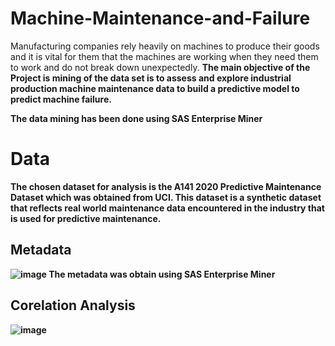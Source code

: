 # Machine-Maintenance-and-Failure

Manufacturing companies rely heavily on machines to produce their goods and it is vital for them that the machines are working when they need them to work and do not break down unexpectedly. <b>The main objective of the Project is mining of the data set is to assess and explore industrial production machine maintenance data to build a predictive model to predict machine failure.<b>
  
  
<b>The data mining has been done using SAS Enterprise Miner<b>
  
# Data 
  
The chosen dataset for analysis is the A141 2020 Predictive Maintenance Dataset which was obtained from UCI. This dataset is a synthetic dataset that reflects real world maintenance data encountered in the industry that is used for predictive maintenance.
  
## Metadata
![image](https://user-images.githubusercontent.com/46527978/131708994-260c72e0-8c91-4ae2-8f98-46d8655aa87d.png)
The metadata was obtain using SAS Enterprise Miner
## Corelation Analysis

![image](https://user-images.githubusercontent.com/46527978/131709143-d94e2ed1-821a-4f5c-97e9-ac0b90ef3537.png)


